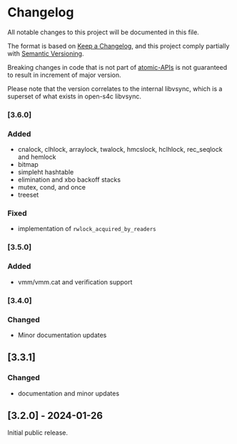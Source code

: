 # Changelog

All notable changes to this project will be documented in this file.

The format is based on [Keep a Changelog](https://keepachangelog.com/en/1.0.0/),
and this project comply partially with [Semantic Versioning](https://semver.org/spec/v2.0.0.html).

Breaking changes in code that is not part of [atomic-APIs](doc/api/vsync/atomic/README.md)
is not guaranteed to result in increment of major version.

Please note that the version correlates to the internal libvsync, which is a superset of
what exists in open-s4c libvsync.


### [3.6.0]

### Added

- cnalock, clhlock, arraylock, twalock, hmcslock, hclhlock, rec_seqlock and hemlock
- bitmap
- simpleht hashtable
- elimination and xbo backoff stacks
- mutex, cond, and once
- treeset

### Fixed

- implementation of `rwlock_acquired_by_readers`


### [3.5.0]

### Added

- vmm/vmm.cat and verification support

### [3.4.0]

### Changed

- Minor documentation updates

## [3.3.1]

### Changed

- documentation and minor updates

## [3.2.0] - 2024-01-26

Initial public release.
